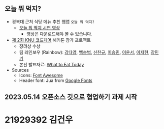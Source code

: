 ## 오늘 뭐 먹지?

- 경북대 근처 식당 메뉴 추천 웹앱 `오늘 뭐 먹지?`
  - [오늘 뭐 먹지 시연 영상](https://github.com/tula3and/rainbow-meal/blob/main/data/Demo%20Video.mp4)
    - 영상은 다운로드해야 볼 수 있습니다.
- [제 2회 KNU 코드페어](https://event-us.kr/knu-it/event/24667) 해커톤 참가 프로젝트
  - 장려상 수상
  - 팀 레인보우 (Rainbow): [강다영](https://github.com/tula3and),
  [백승범](https://github.com/seung365),
  [신찬규](https://github.com/DDCS3T3),
  [이승민](https://github.com/milou-min),
  [이윤서](https://github.com/roiyeon),
  [이지현](https://github.com/ljhyeon),
  [장민기](https://github.com/guestzeroone)
  - 본선 발표자료: [What to Eat Today](https://www.slideshare.net/DayeongKang/what-to-eat-today)
- Sources
  - Icons: [Font Awesome](https://fontawesome.com/)
  - Header font: Jua from [Google Fonts](https://fonts.google.com/)

## 2023.05.14 오픈소스 깃으로 협업하기 과제 시작
# 21929392 김건우
